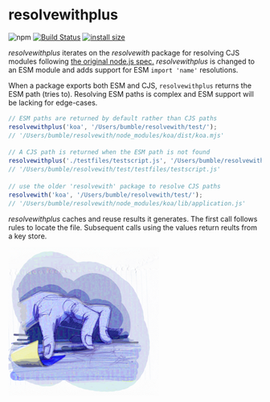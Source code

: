 resolvewithplus
===============
![npm](https://img.shields.io/npm/v/resolvewithplus) [![Build Status](https://github.com/iambumblehead/resolvewithplus/workflows/nodejs-ci/badge.svg)][2] [![install size](https://packagephobia.now.sh/badge?p=resolvewithplus)](https://packagephobia.now.sh/result?p=resolvewithplus)

_resolvewithplus_ iterates on the _resolvewith_ package for resolving CJS modules following [the original node.js spec.][2] _resolvewithplus_ is changed to an ESM module and adds support for ESM `import 'name'` resolutions.

When a package exports both ESM and CJS, `resolvewithplus` returns the ESM path (tries to). Resolving ESM paths is complex and ESM support will be lacking for edge-cases.

```javascript
// ESM paths are returned by default rather than CJS paths
resolvewithplus('koa', '/Users/bumble/resolvewith/test/');
// '/Users/bumble/resolvewith/node_modules/koa/dist/koa.mjs'

// A CJS path is returned when the ESM path is not found
resolvewithplus('./testfiles/testscript.js', '/Users/bumble/resolvewith/test/')
// '/Users/bumble/resolvewith/test/testfiles/testscript.js'

// use the older 'resolvewith' package to resolve CJS paths
resolvewith('koa', '/Users/bumble/resolvewith/test/');
// '/Users/bumble/resolvewith/node_modules/koa/lib/application.js'
```

_resolvewithplus_ caches and reuse results it generates. The first call follows rules to locate the file. Subsequent calls using the values return reults from a key store.


[1]: https://github.com/iambumblehead/resolvewith/blob/master/src/resolvewith.js
[2]: https://nodejs.org/api/modules.html#modules_module_require_id


 ![scrounge](https://github.com/iambumblehead/scroungejs/raw/master/img/hand.png) 
